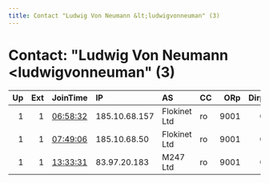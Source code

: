 ```yaml
---
title: Contact "Ludwig Von Neumann &lt;ludwigvonneuman" (3)
---
```


# Contact: "Ludwig Von Neumann &lt;ludwigvonneuman" (3)

|   Up |   Ext | JoinTime                                                                                            | IP            | AS           | CC   |   ORp |   Dirp | OS    | Version   | Nickname          |   eFamMembers |
|-----:|------:|:----------------------------------------------------------------------------------------------------|:--------------|:-------------|:-----|------:|-------:|:------|:----------|:------------------|--------------:|
|    1 |     1 | [06:58:32](https://metrics.torproject.org/rs.html#details/6C8F7D12953754B3FA68CDD6B178C611E4010E9A) | 185.10.68.157 | Flokinet Ltd | ro   |  9001 |      0 | Linux | 0.4.6.7   | ludwigVonNeumann2 |             1 |
|    1 |     1 | [07:49:06](https://metrics.torproject.org/rs.html#details/245CC4AE746B5B39D80CD320E6F9BBB040919F3A) | 185.10.68.50  | Flokinet Ltd | ro   |  9001 |      0 | Linux | 0.4.6.7   | ludwigVonNeumann3 |             1 |
|    1 |     1 | [13:33:31](https://metrics.torproject.org/rs.html#details/ED360CBFB81E6D82D08FA2B1F7677F4A7FC97E5A) | 83.97.20.183  | M247 Ltd     | ro   |  9001 |      0 | Linux | 0.4.6.7   | ludwigVonNeumann4 |             1 |
